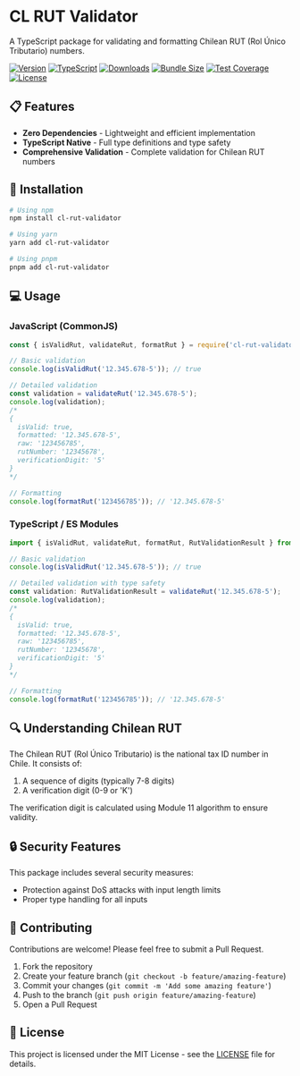 # CL RUT Validator

A TypeScript package for validating and formatting Chilean RUT (Rol Único Tributario) numbers.

[![Version](https://img.shields.io/npm/v/cl-rut-validator?logo=npm)](https://www.npmjs.com/bennu/cl-rut-validator)
[![TypeScript](https://img.shields.io/badge/TypeScript-5-3178C6?logo=typescript)](https://www.typescriptlang.org/)
[![Downloads](https://img.shields.io/npm/dm/bennucl-rut-validator)](https://www.npmjs.com/bennu/cl-rut-validator)
[![Bundle Size](https://img.shields.io/bundlephobia/minzip/cl-rut-validator)](https://bundlephobia.com/bennu/cl-rut-validator)
[![Test Coverage](https://img.shields.io/badge/coverage-100%25-brightgreen)](https://github.com/bennu/cl-rut-validator)
[![License](https://img.shields.io/badge/license-MIT-blue.svg?logo=opensourceinitiative)](https://opensource.org/license/mit)

## 📋 Features

- **Zero Dependencies** - Lightweight and efficient implementation
- **TypeScript Native** - Full type definitions and type safety
- **Comprehensive Validation** - Complete validation for Chilean RUT numbers

## 🚀 Installation

```bash
# Using npm
npm install cl-rut-validator

# Using yarn
yarn add cl-rut-validator

# Using pnpm
pnpm add cl-rut-validator
```

## 💻 Usage

### JavaScript (CommonJS)

```javascript
const { isValidRut, validateRut, formatRut } = require('cl-rut-validator');

// Basic validation
console.log(isValidRut('12.345.678-5')); // true

// Detailed validation
const validation = validateRut('12.345.678-5');
console.log(validation);
/*
{
  isValid: true,
  formatted: '12.345.678-5',
  raw: '123456785',
  rutNumber: '12345678',
  verificationDigit: '5'
}
*/

// Formatting
console.log(formatRut('123456785')); // '12.345.678-5'
```

### TypeScript / ES Modules

```typescript
import { isValidRut, validateRut, formatRut, RutValidationResult } from 'cl-rut-validator';

// Basic validation
console.log(isValidRut('12.345.678-5')); // true

// Detailed validation with type safety
const validation: RutValidationResult = validateRut('12.345.678-5');
console.log(validation);
/*
{
  isValid: true,
  formatted: '12.345.678-5',
  raw: '123456785',
  rutNumber: '12345678',
  verificationDigit: '5'
}
*/

// Formatting
console.log(formatRut('123456785')); // '12.345.678-5'
```

## 🔍 Understanding Chilean RUT

The Chilean RUT (Rol Único Tributario) is the national tax ID number in Chile. It consists of:

1. A sequence of digits (typically 7-8 digits)
2. A verification digit (0-9 or 'K')

The verification digit is calculated using Module 11 algorithm to ensure validity.

## 🔒 Security Features

This package includes several security measures:

- Protection against DoS attacks with input length limits
- Proper type handling for all inputs

## 🤝 Contributing

Contributions are welcome! Please feel free to submit a Pull Request.

1. Fork the repository
2. Create your feature branch (`git checkout -b feature/amazing-feature`)
3. Commit your changes (`git commit -m 'Add some amazing feature'`)
4. Push to the branch (`git push origin feature/amazing-feature`)
5. Open a Pull Request

## 📝 License

This project is licensed under the MIT License - see the [LICENSE](LICENSE) file for details.